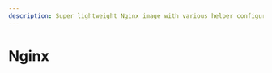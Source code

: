 ```yaml
---
description: Super lightweight Nginx image with various helper configuration files.
---
```


# Nginx

